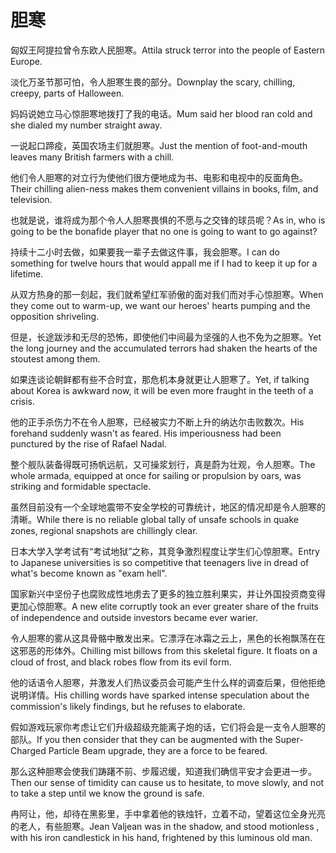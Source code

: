 # 胆寒

<p><span class="chinese">匈奴王阿提拉曾令东欧人民胆寒。</span><span class="english">Attila struck terror into the people of Eastern Europe.</span></p>

<p><span class="chinese">淡化万圣节那可怕，令人胆寒生畏的部分。</span><span class="english">Downplay the scary, chilling, creepy, parts of Halloween.</span></p>

<p><span class="chinese">妈妈说她立马心惊胆寒地拨打了我的电话。</span><span class="english">Mum said her blood ran cold and she dialed my number straight away.</span></p>

<p><span class="chinese">一说起口蹄疫，英国农场主们就胆寒。</span><span class="english">Just the mention of foot-and-mouth leaves many British farmers with a chill.</span></p>

<p><span class="chinese">他们令人胆寒的对立行为使他们很方便地成为书、电影和电视中的反面角色。</span><span class="english">Their chilling alien-ness makes them convenient villains in books, film, and television.</span></p>

<p><span class="chinese">也就是说，谁将成为那个令人人胆寒畏惧的不愿与之交锋的球员呢？</span><span class="english">As in, who is going to be the bonafide player that no one is going to want to go against?</span></p>

<p><span class="chinese">持续十二小时去做，如果要我一辈子去做这件事，我会胆寒。</span><span class="english">I can do something for twelve hours that would appall me if I had to keep it up for a lifetime.</span></p>

<p><span class="chinese">从双方热身的那一刻起，我们就希望红军骄傲的面对我们而对手心惊胆寒。</span><span class="english">When they come out to warm-up, we want our heroes' hearts pumping and the opposition shriveling.</span></p>

<p><span class="chinese">但是，长途跋涉和无尽的恐怖，即使他们中间最为坚强的人也不免为之胆寒。</span><span class="english">Yet the long journey and the accumulated terrors had shaken the hearts of the stoutest among them.</span></p>

<p><span class="chinese">如果连谈论朝鲜都有些不合时宜，那危机本身就更让人胆寒了。</span><span class="english">Yet, if talking about Korea is awkward now, it will be even more fraught in the teeth of a crisis.</span></p>

<p><span class="chinese">他的正手杀伤力不在令人胆寒，已经被实力不断上升的纳达尔击败数次。</span><span class="english">His forehand suddenly wasn't as feared. His imperiousness had been punctured by the rise of Rafael Nadal.</span></p>

<p><span class="chinese">整个舰队装备得既可扬帆远航，又可操浆划行，真是蔚为壮观，令人胆寒。</span><span class="english">The whole armada, equipped at once for sailing or propulsion by oars, was striking and formidable spectacle.</span></p>

<p><span class="chinese">虽然目前没有一个全球地震带不安全学校的可靠统计，地区的情况却是令人胆寒的清晰。</span><span class="english">While there is no reliable global tally of unsafe schools in quake zones, regional snapshots are chillingly clear.</span></p>

<p><span class="chinese">日本大学入学考试有“考试地狱”之称，其竞争激烈程度让学生们心惊胆寒。</span><span class="english">Entry to Japanese universities is so competitive that teenagers live in dread of what's become known as "exam hell".</span></p>

<p><span class="chinese">国家新兴中坚份子也腐败成性地虏去了更多的独立胜利果实，并让外国投资商变得更加心惊胆寒。</span><span class="english">A new elite corruptly took an ever greater share of the fruits of independence and outside investors became ever warier.</span></p>

<p><span class="chinese">令人胆寒的雾从这具骨骼中散发出来。它漂浮在冰霜之云上，黑色的长袍飘荡在在这邪恶的形体外。</span><span class="english">Chilling mist billows from this skeletal figure. It floats on a cloud of frost, and black robes flow from its evil form.</span></p>

<p><span class="chinese">他的话语令人胆寒，并激发人们热议委员会可能产生什么样的调查后果，但他拒绝说明详情。</span><span class="english">His chilling words have sparked intense speculation about the commission's likely findings, but he refuses to elaborate.</span></p>

<p><span class="chinese">假如游戏玩家你考虑让它们升级超级充能离子炮的话，它们将会是一支令人胆寒的部队。</span><span class="english">If you then consider that they can be augmented with the Super-Charged Particle Beam upgrade, they are a force to be feared.</span></p>

<p><span class="chinese">那么这种胆寒会使我们踌躇不前、步履迟缓，知道我们确信平安才会更进一步。</span><span class="english">Then our sense of timidity can cause us to hesitate, to move slowly, and not to take a step until we know the ground is safe.</span></p>

<p><span class="chinese">冉阿让，他，却待在黑影里，手中拿着他的铁烛钎，立着不动，望着这位全身光亮的老人，有些胆寒。</span><span class="english">Jean Valjean was in the shadow, and stood motionless , with his iron candlestick in his hand, frightened by this luminous old man.</span></p>

